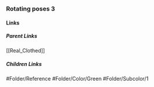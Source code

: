 ### Rotating poses 3
#### Links
##### Parent Links
[[Real_Clothed]]
##### Children Links
#Folder/Reference
#Folder/Color/Green
#Folder/Subcolor/1
